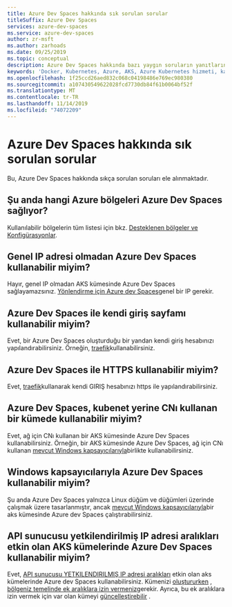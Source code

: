 ```yaml
---
title: Azure Dev Spaces hakkında sık sorulan sorular
titleSuffix: Azure Dev Spaces
services: azure-dev-spaces
ms.service: azure-dev-spaces
author: zr-msft
ms.author: zarhoads
ms.date: 09/25/2019
ms.topic: conceptual
description: Azure Dev Spaces hakkında bazı yaygın soruların yanıtlarını bulun
keywords: 'Docker, Kubernetes, Azure, AKS, Azure Kubernetes hizmeti, kapsayıcılar, Held, hizmet ağı, hizmet kafesi yönlendirme, kubectl, k8s '
ms.openlocfilehash: 1f25ccd26aed832c068c04198486e769ec980380
ms.sourcegitcommit: a107430549622028fcd7730db84f61b0064bf52f
ms.translationtype: MT
ms.contentlocale: tr-TR
ms.lasthandoff: 11/14/2019
ms.locfileid: "74072209"
---
```

# <a name="frequently-asked-questions-about-azure-dev-spaces"></a>Azure Dev Spaces hakkında sık sorulan sorular

Bu, Azure Dev Spaces hakkında sıkça sorulan soruları ele alınmaktadır.

## <a name="which-azure-regions-currently-provide-azure-dev-spaces"></a>Şu anda hangi Azure bölgeleri Azure Dev Spaces sağlıyor?

Kullanılabilir bölgelerin tüm listesi için bkz. [Desteklenen bölgeler ve Konfigürasyonlar][supported-regions].

## <a name="can-i-use-azure-dev-spaces-without-a-public-ip-address"></a>Genel IP adresi olmadan Azure Dev Spaces kullanabilir miyim?

Hayır, genel IP olmadan AKS kümesinde Azure Dev Spaces sağlayamazsınız. [Yönlendirme için Azure dev Spaces][dev-spaces-routing]genel bir IP gerekir.

## <a name="can-i-use-my-own-ingress-with-azure-dev-spaces"></a>Azure Dev Spaces ile kendi giriş sayfamı kullanabilir miyim?

Evet, bir Azure Dev Spaces oluşturduğu bir yandan kendi giriş hesabınızı yapılandırabilirsiniz. Örneğin, [traefik][ingress-traefik]kullanabilirsiniz.

## <a name="can-i-use-https-with-azure-dev-spaces"></a>Azure Dev Spaces ile HTTPS kullanabilir miyim?

Evet, [traefik][ingress-https-traefik]kullanarak kendi GIRIŞ hesabınızı https ile yapılandırabilirsiniz.

## <a name="can-i-use-azure-dev-spaces-on-a-cluster-that-uses-cni-rather-than-kubenet"></a>Azure Dev Spaces, kubenet yerine CNı kullanan bir kümede kullanabilir miyim? 

Evet, ağ için CNı kullanan bir AKS kümesinde Azure Dev Spaces kullanabilirsiniz. Örneğin, bir AKS kümesinde Azure Dev Spaces, ağ için CNı kullanan [mevcut Windows kapsayıcılarıyla][windows-containers]birlikte kullanabilirsiniz.

## <a name="can-i-use-azure-dev-spaces-with-windows-containers"></a>Windows kapsayıcılarıyla Azure Dev Spaces kullanabilir miyim?

Şu anda Azure Dev Spaces yalnızca Linux düğüm ve düğümleri üzerinde çalışmak üzere tasarlanmıştır, ancak [mevcut Windows kapsayıcılarıyla][windows-containers]bir aks kümesinde Azure dev Spaces çalıştırabilirsiniz.

## <a name="can-i-use-azure-dev-spaces-on-aks-clusters-with-api-server-authorized-ip-address-ranges-enabled"></a>API sunucusu yetkilendirilmiş IP adresi aralıkları etkin olan AKS kümelerinde Azure Dev Spaces kullanabilir miyim?

Evet, [API sunucusu YETKILENDIRILMIŞ IP adresi aralıkları][aks-auth-range] etkin olan aks kümelerinde Azure dev Spaces kullanabilirsiniz. Kümenizi [oluştururken][aks-auth-range-create] , [bölgeniz temelinde ek aralıklara izin vermeniz][aks-auth-range-ranges]gerekir. Ayrıca, bu ek aralıklara izin vermek için var olan kümeyi [güncelleştirebilir][aks-auth-range-update] .

[aks-auth-range]: ../aks/api-server-authorized-ip-ranges.md
[aks-auth-range-create]: ../aks/api-server-authorized-ip-ranges.md#create-an-aks-cluster-with-api-server-authorized-ip-ranges-enabled
[aks-auth-range-ranges]: https://github.com/Azure/dev-spaces/tree/master/public-ips
[aks-auth-range-update]: ../aks/api-server-authorized-ip-ranges.md#update-a-clusters-api-server-authorized-ip-ranges
[dev-spaces-routing]: how-dev-spaces-works.md#how-routing-works
[ingress-traefik]: how-to/ingress-https-traefik.md#configure-a-custom-traefik-ingress-controller
[ingress-https-traefik]: how-to/ingress-https-traefik.md#configure-the-traefik-ingress-controller-to-use-https
[supported-regions]: about.md#supported-regions-and-configurations
[windows-containers]: how-to/run-dev-spaces-windows-containers.md